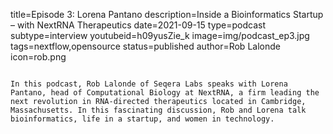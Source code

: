 title=Episode 3: Lorena Pantano
description=Inside a Bioinformatics Startup – with NextRNA Therapeutics
date=2021-09-15
type=podcast
subtype=interview
youtubeid=h09yusZie_k
image=img/podcast_ep3.jpg
tags=nextflow,opensource
status=published
author=Rob Lalonde
icon=rob.png
~~~~~~

In this podcast, Rob Lalonde of Seqera Labs speaks with Lorena Pantano, head of Computational Biology at NextRNA, a firm leading the next revolution in RNA-directed therapeutics located in Cambridge, Massachusetts. In this fascinating discussion, Rob and Lorena talk bioinformatics, life in a startup, and women in technology.
